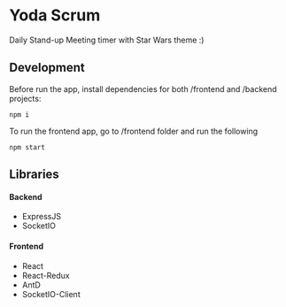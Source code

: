 # Yoda Scrum
Daily Stand-up Meeting timer with Star Wars theme :)

## Development
Before run the app, install dependencies for both /frontend and /backend projects:

    npm i

To run the frontend app, go to /frontend folder and run the following

    npm start

## Libraries
#### Backend
* ExpressJS
* SocketIO

#### Frontend
* React
* React-Redux
* AntD
* SocketIO-Client